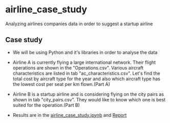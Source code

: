 # airline_case_study
Analyzing  airlines companies data in order to suggest a startup airline

## Case study
- We will be using Python and it's libraries in order to analyse the data
- Airline A is currently flying a large international network. Their flight operations are shown in the "Operations.csv". Various aircraft characteristics are listed in tab "ac_characteristics.csv". Let's find the total cost by aircraft type for the year and also which aircraft type has the lowest cost per seat per km flown.(Part A)
- Airline B is a startup airline and is considering flying on the city pairs as shown in tab "city_pairs.csv". They would like to know which one is best suited for the operation.(Part B)

- Results are in the [airline_case_study.ipynb](https://github.com/SaiTejaMutchi/airline_case_study/blob/main/airline_case_study.ipynb) and [Report](https://github.com/SaiTejaMutchi/airline_case_study/blob/main/Report.pdf)

			
